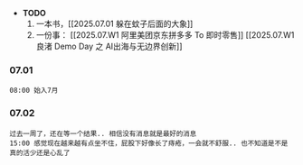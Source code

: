 
-  **TODO**
	1. 一本书，[[2025.07.01 躲在蚊子后面的大象]]
	2. 一份事：
		[[2025.07.W1 阿里美团京东拼多多 To 即时零售]] 
	    [[2025.07.W1 良渚 Demo Day 之 AI出海与无边界创新]]

### 07.01

	08:00 始入7月


### 07.02

	过去一周了，还在等一个结果.. 相信没有消息就是最好的消息
	15:00 感觉现在越来越有点坐不住，屁股下好像长了痔疮，一会就不舒服.. 也不知道是不是真的活少还是心乱了
